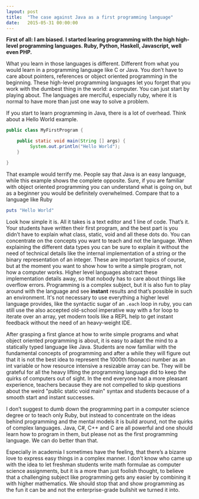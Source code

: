 ```yaml
---
layout: post
title:  "The case against Java as a first programming language"
date:   2015-05-31 00:00:00
---
```

**First of all: I am biased. I started learing programming with the
high high-level programming languages. Ruby, Python, Haskell,  Javascript,
well even PHP.**

What you learn in those languages is different. Different from what you would
learn in a programming language like C or Java. You don’t have to care about
pointers, references or object oriented programming in the beginning. These
high-level programming languages let you forget that you work with
the dumbest thing in the world: a computer. You can just start by playing
about. The languages are merciful, especially ruby, where it is normal
to have more than just one way to solve a problem.

If you start to learn programming in Java, there is a lot of overhead. Think about
a Hello World example.

```java
public class MyFirstProgram {

    public static void main(String [] args) {
         System.out.println("Hello World");
    }

}
```

That example would terrify me. People say that Java is an easy language,
while this example shows the complete opposite. Sure, if you are familiar with
object oriented programming you can understand what is going on, but as a
beginner you would be definitely overwhelmed. Compare that to a language like
Ruby

```ruby
puts "Hello World"
```

Look how simple it is. All it takes is a text editor and 1 line of code.
That’s it. Your students have written their first program, and the best part
is you didn’t have to explain what class, static, void and all these dots do.
You can concentrate on the concepts you want to teach and not the language.
When explaining the different data types you can be sure to explain it without
the need of technical details like the internal implementation of a string or
the binary representation of an integer. These are important topics of course,
but at the moment you want to show how to write a simple program, not how a
computer works. Higher level languages abstract these implementation details
away, so that nobody has to care about things like overflow errors.
Programming is a complex subject, but it is also fun to play around with the
language and see **instant** results and that’s possible in such an
environment. It's not necessary to use everything a higher level language
provides, like the syntactic sugar of an `.each` loop in ruby, you can still
use the also accepted old-school imperative way with a for loop to
iterate over an array,  yet modern tools like a REPL help to get instant
feedback without the need of an heavy-weight IDE.

After grasping a first glance at how to write simple programs and what object
oriented programming is about, it is easy to adapt the mind to a statically
typed language like Java. Students are now familiar with the fundamental
concepts of programming and after a while they will figure out that it is not
the best idea to represent the 1000th fibonacci number as an int variable or
how resource intensive a resizable array can be. They will be grateful for all
the heavy lifting the programming language did to keep the quirks of computers
out of sight. In the end everyone had a more pleasant experience, teachers
because they are not compelled to skip questions about the weird "public static
void main" syntax and students because of a smooth start and instant successes.

I don’t suggest to dumb down the programming part in a computer science degree
or to teach only Ruby, but instead to concentrate on the ideas behind
programming and the mental models it is build around, not the quirks of
complex languages. Java, C#, C++ and C are all powerful and one should learn
how to program in them, but please not as the first programming language. We
can do better than that.

Especially in academia I sometimes have the feeling, that there’s a bizarre
love to express easy things in a complex manner. I don’t know who came up with
the idea to let freshman students write math formulae as computer science
assignments, but it is a more than just foolish thought, to believe
that a challenging subject like programming gets any easier by combining it
with higher mathematics. We should stop that and show programming as the fun
it can be and not the enterprise-grade bullshit we turned it into.
